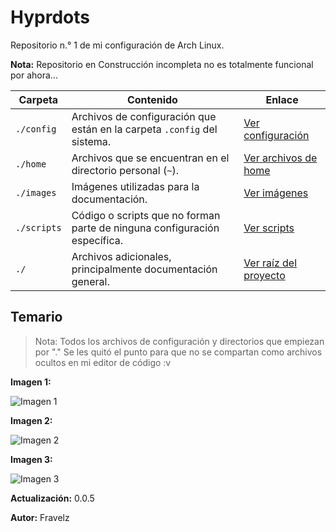 # Hyprdots

Repositorio n.° 1 de mi configuración de Arch Linux.

**Nota:** Repositorio en Construcción incompleta no es totalmente funcional por ahora...

| Carpeta     | Contenido                                                                 | Enlace                         |
| ----------- | ------------------------------------------------------------------------- | ------------------------------ |
| `./config`  | Archivos de configuración que están en la carpeta `.config` del sistema.  | [Ver configuración](./config)  |
| `./home`    | Archivos que se encuentran en el directorio personal (`~`).               | [Ver archivos de home](./home) |
| `./images`  | Imágenes utilizadas para la documentación.                                | [Ver imágenes](./images)       |
| `./scripts` | Código o scripts que no forman parte de ninguna configuración específica. | [Ver scripts](./scripts)       |
| `./`        | Archivos adicionales, principalmente documentación general.               | [Ver raíz del proyecto](./)    |

## Temario

> Nota: Todos los archivos de configuración y directorios que empiezan por "." Se les quitó el punto para que no se compartan como archivos ocultos en mi editor de código :v

**Imagen 1:**

![Imagen 1](./images/.png)

**Imagen 2:**

![Imagen 2](./images/.png)

**Imagen 3:**

![Imagen 3](./images/.png)

**Actualización:** 0.0.5

**Autor:** Fravelz
